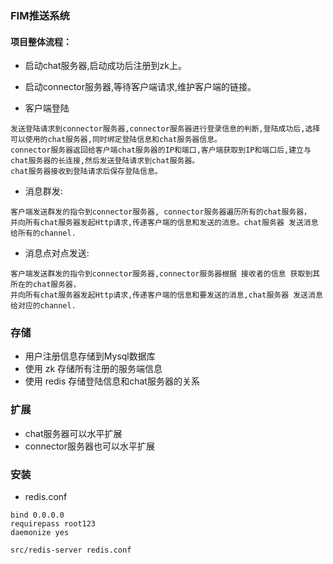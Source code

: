 
### FIM推送系统

#### 项目整体流程：
 
 - 启动chat服务器,启动成功后注册到zk上。
 
 - 启动connector服务器,等待客户端请求,维护客户端的链接。
 
 - 客户端登陆
 ````
 发送登陆请求到connector服务器,connector服务器进行登录信息的判断,登陆成功后,选择可以使用的chat服务器,同时绑定登陆信息和chat服务器信息。
 connector服务器返回给客户端chat服务器的IP和端口,客户端获取到IP和端口后,建立与chat服务器的长连接,然后发送登陆请求到chat服务器。
 chat服务器接收到登陆请求后保存登陆信息。
 ````
 
 - 消息群发:
 ````
 客户端发送群发的指令到connector服务器, connector服务器遍历所有的chat服务器，
 并向所有chat服务器发起Http请求,传递客户端的信息和发送的消息。chat服务器 发送消息给所有的channel.
 ````
 
 - 消息点对点发送:
 ````
 客户端发送群发的指令到connector服务器,connector服务器根据 接收者的信息 获取到其所在的chat服务器，
 并向所有chat服务器发起Http请求,传递客户端的信息和要发送的消息,chat服务器 发送消息给对应的channel.
 ````
 
 ### 存储
 - 用户注册信息存储到Mysql数据库
 - 使用 zk 存储所有注册的服务端信息
 - 使用 redis 存储登陆信息和chat服务器的关系
 
 
 ### 扩展
 
 - chat服务器可以水平扩展
 - connector服务器也可以水平扩展
 
 
 ### 安装
 - redis.conf
 ````
 bind 0.0.0.0
 requirepass root123
 daemonize yes
 
 src/redis-server redis.conf
 ````
 
 
 
 
 
 
 
 
 
 
 
 
 
 
 
 